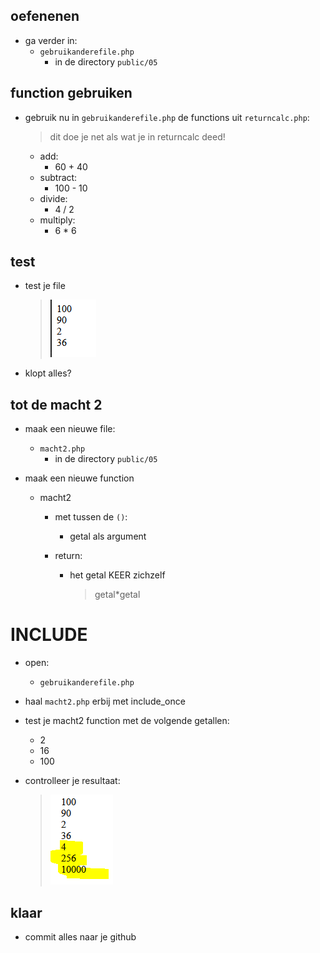 ## oefenenen


- ga verder in:
    - `gebruikanderefile.php`
        - in de directory `public/05`

## function gebruiken

- gebruik nu in `gebruikanderefile.php` de functions uit `returncalc.php`: 
    > dit doe je net als wat je in returncalc deed!
    - add:
        - 60 + 40
    - subtract:
        - 100 - 10
    - divide:
        - 4 / 2
    - multiply:
        - 6 * 6

## test

- test je file
    > ![](../img/gebruikresult.PNG)
- klopt alles?

## tot de macht 2


- maak een nieuwe file:
    - `macht2.php`
        - in de directory `public/05`

- maak een nieuwe function
    - macht2
        - met tussen de `()`:
            - getal als argument

        - return:
            - het getal KEER zichzelf
                > getal*getal

# INCLUDE

- open:
    - `gebruikanderefile.php`
- haal `macht2.php` erbij met include_once

- test je macht2 function met de volgende getallen:
    - 2
    - 16
    - 100
    
- controlleer je resultaat:
    > ![](../img/macht2.PNG)
    
## klaar
- commit alles naar je github
